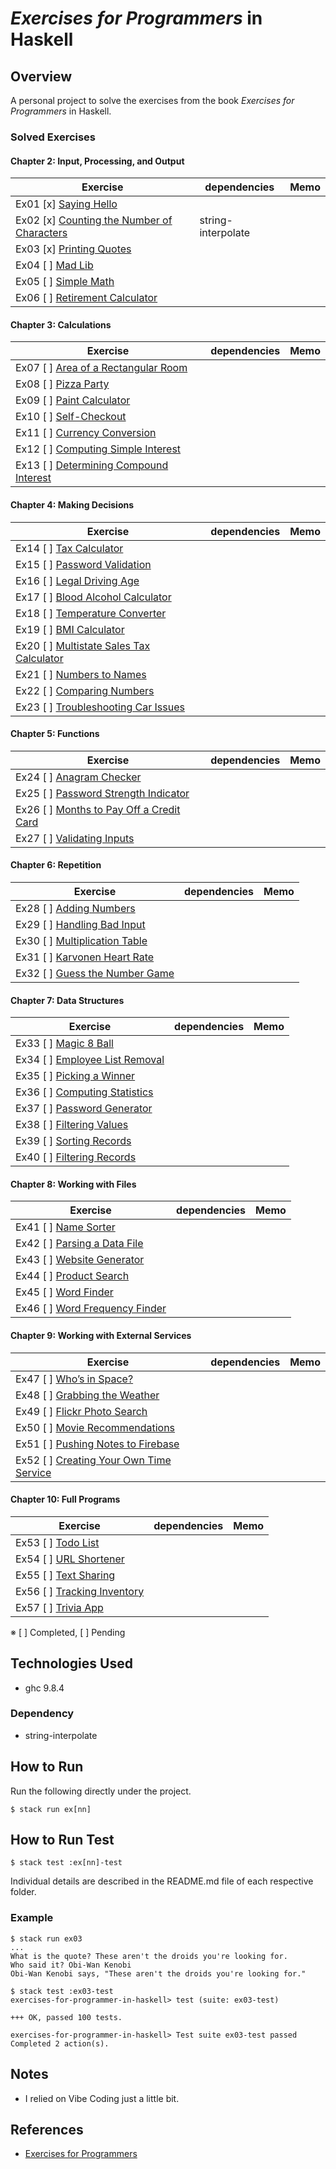 # *Exercises for Programmers* in Haskell

## Overview
A personal project to solve the exercises from the book *Exercises for Programmers* in Haskell.

### Solved Exercises
#### Chapter 2: Input, Processing, and Output
| Exercise | dependencies | Memo  |
| -------- | -------------| ----- |
| Ex01 [x] [Saying Hello](ex01/Main.hs)                      | |      
| Ex02 [x] [Counting the Number of Characters](ex02/Main.hs) | string-interpolate |                           
| Ex03 [x] [Printing Quotes](ex03/Main.hs)                   | |         
| Ex04 [ ] [Mad Lib](ex04/Main.hs)                           | | 
| Ex05 [ ] [Simple Math](ex05/Main.hs)                       | |     
| Ex06 [ ] [Retirement Calculator](ex06/Main.hs)             | |               
#### Chapter 3: Calculations
| Exercise | dependencies | Memo  |
| -------- | -------------| ----- |
| Ex07 [ ] [Area of a Rectangular Room](ex07/Main.hs)
| Ex08 [ ] [Pizza Party](ex08/Main.hs)
| Ex09 [ ] [Paint Calculator](ex09/Main.hs)
| Ex10 [ ] [Self-Checkout](ex10/Main.hs)
| Ex11 [ ] [Currency Conversion](ex11/Main.hs)
| Ex12 [ ] [Computing Simple Interest](ex12/Main.hs)
| Ex13 [ ] [Determining Compound Interest](ex13/Main.hs)
#### Chapter 4: Making Decisions
| Exercise | dependencies | Memo  |
| -------- | -------------| ----- |
| Ex14 [ ] [Tax Calculator](ex14/Main.hs)
| Ex15 [ ] [Password Validation](ex15/Main.hs)
| Ex16 [ ] [Legal Driving Age](ex16/Main.hs)
| Ex17 [ ] [Blood Alcohol Calculator](ex17/Main.hs)
| Ex18 [ ] [Temperature Converter](ex18/Main.hs)
| Ex19 [ ] [BMI Calculator](ex19/Main.hs)
| Ex20 [ ] [Multistate Sales Tax Calculator](ex20/Main.hs)
| Ex21 [ ] [Numbers to Names](ex21/Main.hs)
| Ex22 [ ] [Comparing Numbers](ex22/Main.hs)
| Ex23 [ ] [Troubleshooting Car Issues](ex23/Main.hs)
#### Chapter 5: Functions
| Exercise | dependencies | Memo  |
| -------- | -------------| ----- |
| Ex24 [ ] [Anagram Checker](ex24/Main.hs)                 | |
| Ex25 [ ] [Password Strength Indicator](ex25/Main.hs)     | |
| Ex26 [ ] [Months to Pay Off a Credit Card](ex26/Main.hs) | |
| Ex27 [ ] [Validating Inputs](ex27/Main.hs)               | |
#### Chapter 6: Repetition
| Exercise | dependencies | Memo  |
| -------- | -------------| ----- |
| Ex28 [ ] [Adding Numbers](ex28/Main.hs)
| Ex29 [ ] [Handling Bad Input](ex29/Main.hs)
| Ex30 [ ] [Multiplication Table](ex30/Main.hs)
| Ex31 [ ] [Karvonen Heart Rate](ex31/Main.hs)
| Ex32 [ ] [Guess the Number Game](ex32/Main.hs)
#### Chapter 7: Data Structures
| Exercise | dependencies | Memo  |
| -------- | -------------| ----- |
| Ex33 [ ] [Magic 8 Ball](ex33/Main.hs)
| Ex34 [ ] [Employee List Removal](ex34/Main.hs)
| Ex35 [ ] [Picking a Winner](ex35/Main.hs)
| Ex36 [ ] [Computing Statistics](ex36/Main.hs)
| Ex37 [ ] [Password Generator](ex37/Main.hs)
| Ex38 [ ] [Filtering Values](ex39/Main.hs)
| Ex39 [ ] [Sorting Records](ex39/Main.hs)
| Ex40 [ ] [Filtering Records](ex40/Main.hs)
#### Chapter 8: Working with Files
| Exercise | dependencies | Memo  |
| -------- | -------------| ----- |
| Ex41 [ ] [Name Sorter](ex41/Main.hs)
| Ex42 [ ] [Parsing a Data File](ex42/Main.hs)
| Ex43 [ ] [Website Generator](ex43/Main.hs)
| Ex44 [ ] [Product Search](ex44/Main.hs)
| Ex45 [ ] [Word Finder](ex45/Main.hs)
| Ex46 [ ] [Word Frequency Finder](ex46/Main.hs)
#### Chapter 9: Working with External Services
| Exercise | dependencies | Memo  |
| -------- | -------------| ----- |
| Ex47 [ ] [Who’s in Space?](ex47/Main.hs)                | |     
| Ex48 [ ] [Grabbing the Weather](ex48/Main.hs)           | |          
| Ex49 [ ] [Flickr Photo Search](ex49/Main.hs)            | |  |        
| Ex50 [ ] [Movie Recommendations](ex50/Main.hs)          | |           
| Ex51 [ ] [Pushing Notes to Firebase](ex51/Main.hs)      | | 
| Ex52 [ ] [Creating Your Own Time Service](ex52/Main.hs) | |  |
#### Chapter 10: Full Programs
| Exercise | dependencies | Memo  |
| -------- | -------------| ----- |
| Ex53 [ ] [Todo List](ex53/Main.hs)          | | |
| Ex54 [ ] [URL Shortener](ex54/Main.hs)      | | |
| Ex55 [ ] [Text Sharing](ex55/Main.hs)       | | |
| Ex56 [ ] [Tracking Inventory](ex56/Main.hs) | | |
| Ex57 [ ] [Trivia App](ex57/Main.hs)         | | |

※ [ ] Completed, [ ] Pending

## Technologies Used
- ghc 9.8.4

### Dependency
- string-interpolate

## How to Run
Run the following directly under the project.
```
$ stack run ex[nn]
```

## How to Run Test
```
$ stack test :ex[nn]-test
```
Individual details are described in the README.md file of each respective folder.

### Example
```
$ stack run ex03
...
What is the quote? These aren't the droids you're looking for.
Who said it? Obi-Wan Kenobi
Obi-Wan Kenobi says, "These aren't the droids you're looking for."

$ stack test :ex03-test
exercises-for-programmer-in-haskell> test (suite: ex03-test)
                                                 
+++ OK, passed 100 tests.

exercises-for-programmer-in-haskell> Test suite ex03-test passed
Completed 2 action(s).
```

## Notes
- I relied on Vibe Coding just a little bit.

## References
- [Exercises for Programmers](https://www.oreilly.com/library/view/exercises-for-programmers/9781680501513/)
